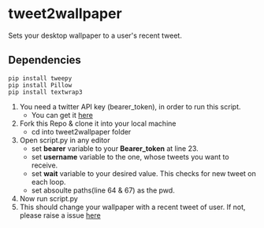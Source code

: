 # tweet2wallpaper
Sets your desktop wallpaper to a user's recent tweet.

## Dependencies
```
pip install tweepy
pip install Pillow
pip install textwrap3
```
1. You need a twitter API key (bearer_token), in order to run this script.
   - You can get it [here](https://developer.twitter.com/)
2. Fork this Repo & clone it into your local machine
   - cd into tweet2wallpaper folder
3. Open script.py in any editor
   - set **bearer** variable to your **Bearer_token** at line 23.
   - set **username** variable to the one, whose tweets you want to receive.
   - set **wait** variable to your desired value. This checks for new tweet on each loop.
   - set absoulte paths(line 64 & 67) as the pwd.
4. Now run script.py
5. This should change your wallpaper with a recent tweet of user. If not, please raise a issue [here](https://github.com/nikhilreddydev/tweet2wallpaper/issues)
